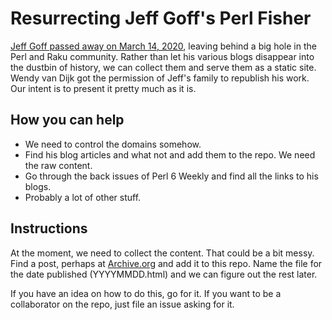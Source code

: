 # Resurrecting Jeff Goff's Perl Fisher

[Jeff Goff passed away on March 14, 2020](https://rakudoweekly.blog/2020/03/16/2020-11-farewell-good-friend/), leaving behind a big hole in the Perl and Raku community. Rather than let his various blogs disappear into the dustbin of history, we can collect them and serve them as a static site. Wendy van Dijk got the permission of Jeff's family to republish his work. Our intent is to present it pretty much as it is.

## How you can help

* We need to control the domains somehow.
* Find his blog articles and what not and add them to the repo. We need the raw content.
* Go through the back issues of Perl 6 Weekly and find all the links to his blogs.
* Probably a lot of other stuff.

## Instructions

At the moment, we need to collect the content. That could be a bit messy. Find a post, perhaps at [Archive.org](https://www.archive.org) and add it to this repo. Name the file for the date published (YYYYMMDD.html) and we can figure out the rest later.

If you have an idea on how to do this, go for it. If you want to be a collaborator on the repo, just file an issue asking for it.
